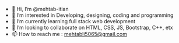 - 👋 Hi, I’m @mehtab-itian
- 👀 I’m interested in Developing, designing, coding and programming
- 🌱 I’m currently learning full stack web development
- 💞️ I’m looking to collaborate on HTML, CSS, JS, Bootstrap, C++, etx
- 📫 How to reach me : mehtabli5065@gmail.com

<!---
mehtab-itian/mehtab-itian is a ✨ special ✨ repository because its `README.md` (this file) appears on your GitHub profile.
You can click the Preview link to take a look at your changes.
--->
